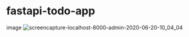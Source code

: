 # fastapi-todo-app

image
![screencapture-localhost-8000-admin-2020-06-20-10_04_04](https://user-images.githubusercontent.com/51960141/85187809-780f3300-b2dd-11ea-8457-64db00ddaf7a.png)
